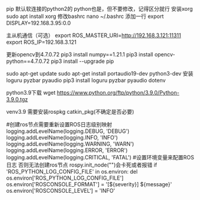pip 默认软连接的python2的  python也是，但不要修改，记得区分就行
安装xorg
sudo apt install xorg
修改bashrc
nano ~/.bashrc
添加一行
export DISPLAY=192.168.3.95:0.0

主从机通信（可选）
export ROS_MASTER_URI=http://192.168.3.121:11311
export ROS_IP=192.168.3.121


更新opencv到4.7.0.72
pip3 install numpy==1.21.1
pip3 install opencv-python==4.7.0.72
pip3 install --upgrade pip

sudo apt-get update
sudo apt-get install portaudio19-dev python3-dev
安装loguru   pyzbar   pyaudio
pip3 install loguru pyzbar pyaudio dotenv

python3.9下载
wget https://www.python.org/ftp/python/3.9.0/Python-3.9.0.tgz

venv3.9  需要安装rospkg  catkin_pkg(不确定是否必要)

#创建ros节点需要重新设置ROS日志级别映射
logging.addLevelName(logging.DEBUG, 'DEBUG')
logging.addLevelName(logging.INFO, 'INFO')
logging.addLevelName(logging.WARNING, 'WARN')
logging.addLevelName(logging.ERROR, 'ERROR')
logging.addLevelName(logging.CRITICAL, 'FATAL')
#设置环境变量来配置ROS日志   否则无法创建ros节点 rospy.init_node("")会卡死或者报错
if 'ROS_PYTHON_LOG_CONFIG_FILE' in os.environ:
    del os.environ['ROS_PYTHON_LOG_CONFIG_FILE']
os.environ['ROSCONSOLE_FORMAT'] = '[${severity}] ${message}'
os.environ['ROSCONSOLE_LEVEL'] = 'INFO'